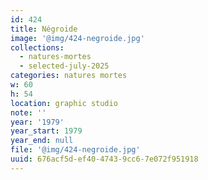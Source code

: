 ```yaml
---
id: 424
title: Négroide
image: '@img/424-negroide.jpg'
collections:
  - natures-mortes
  - selected-july-2025
categories: natures mortes
w: 60
h: 54
location: graphic studio
note: ''
year: '1979'
year_start: 1979
year_end: null
file: '@img/424-negroide.jpg'
uuid: 676acf5d-ef40-4743-9cc6-7e072f951918
---
```


